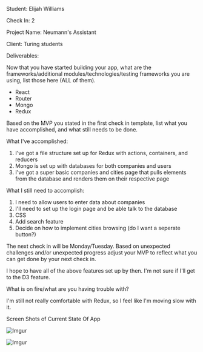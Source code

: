 Student: Elijah Williams

Check In: 2

Project Name: Neumann's Assistant

Client: Turing students

Deliverables:

Now that you have started building your app, what are the frameworks/additional modules/technologies/testing frameworks you are using, list those here (ALL of them).

- React
- Router
- Mongo
- Redux 

Based on the MVP you stated in the first check in template, list what you have accomplished, and what still needs to be done.

What I've accomplished: 

1. I've got a file structure set up for Redux with actions, containers, and reducers
2.  Mongo is set up with databases for both companies and users
3. I've got a super basic companies and cities page that pulls elements from the  database and renders them on their respective page 

What I still need to accomplish:

1. I need to allow users to enter data about companies
2. I'll need to set up the login page and be able talk to the database
3. CSS
4. Add search feature
5. Decide on how to implement cities browsing (do I want a seperate button?)

The next check in will be Monday/Tuesday. Based on unexpected challenges and/or unexpected progress adjust your MVP to reflect what you can get done by your next check in.

I hope to have all of the above features set up by then.  I'm not sure if I'll get to the D3 feature.  

What is on fire/what are you having trouble with?

I'm still not really comfortable with Redux, so I feel like I'm moving slow with it.  

Screen Shots of Current State Of App

![Imgur](http://i.imgur.com/iWvGI9T.png)

![Imgur](http://i.imgur.com/MyWJgTo.png)
